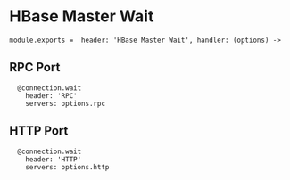 
# HBase Master Wait

    module.exports =  header: 'HBase Master Wait', handler: (options) ->

## RPC Port

      @connection.wait
        header: 'RPC'
        servers: options.rpc

## HTTP Port

      @connection.wait
        header: 'HTTP'
        servers: options.http
